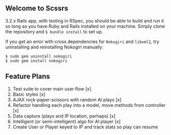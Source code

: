 ## Welcome to Scssrs

3.2.x Rails app, with testing in RSpec, you should be able to build and run it so long as you have Ruby and Rails installed on your machine. Simply clone the repository and `$ bundle install` to set up.

If you get an error with cross dependencies for `Nokogiri` and `libxml2`, try uninstalling and reinstalling Nokogiri manually:

    $ sudo gem uninstall nokogiri
    $ sudo gem install nokogiri

## Feature Plans

1. Test suite to cover main user flow [x]
2. Basic styles [x]
3. AJAX rock-paper-scissors with random AI plays [x]
4. Refactor handling each play into a model, move methods from controller [x]
5. Data capture (plays and IP location, perhaps) [x]
6. Intelligent (or semi-intelligent) algo for AI player [x]
7. Create User or Player keyed to IP and track stats so play can resume
